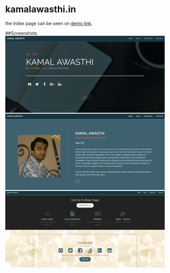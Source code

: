 # kamalawasthi.in
the index page can be seen on [demo link](http://htmlpreview.github.io/?https://github.com/KamalAwasthi/Website/blob/master/index.html).

##Screenshots
![alt_text](https://raw.githubusercontent.com/KamalAwasthi/Website/master/screenshots/landing.png "Logo title-text 1")
![alt_text](https://raw.githubusercontent.com/KamalAwasthi/Website/master/screenshots/about.png "Logo title-text 1")
![alt_text](https://raw.githubusercontent.com/KamalAwasthi/Website/master/screenshots/contacts.png "Logo title-text 1")
